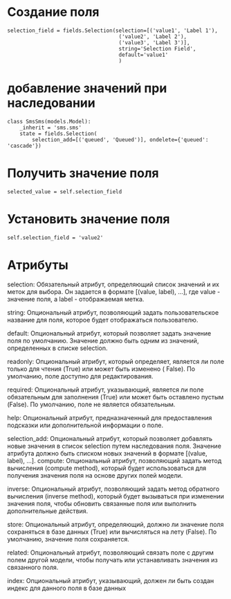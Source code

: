 Создание поля
=========================================

    selection_field = fields.Selection(selection=[('value1', 'Label 1'),
                                        ('value2', 'Label 2'),
                                        ('value3', 'Label 3')],
                                        string='Selection Field',
                                        default='value1'
                                        )

добавление значений при наследовании
=========================================

    class SmsSms(models.Model):
        _inherit = 'sms.sms'
        state = fields.Selection(
            selection_add=[('queued', 'Queued')], ondelete={'queued': 'cascade'})

Получить значение поля
=========================================

    selected_value = self.selection_field

Установить значение поля
=========================================

    self.selection_field = 'value2'

Атрибуты
=========================================
selection: Обязательный атрибут, определяющий список значений и их меток для выбора. Он задается в
формате [(value, label), ...], где value - значение поля, а label - отображаемая метка.

string: Опциональный атрибут, позволяющий задать пользовательское название для поля, которое будет отображаться
пользователю.

default: Опциональный атрибут, который позволяет задать значение поля по умолчанию. Значение должно быть одним из
значений, определенных в списке selection.

readonly: Опциональный атрибут, который определяет, является ли поле только для чтения (True) или может быть изменено (
False). По умолчанию, поле доступно для редактирования.

required: Опциональный атрибут, указывающий, является ли поле обязательным для заполнения (True) или может быть
оставлено пустым (False). По умолчанию, поле не является обязательным.

help: Опциональный атрибут, предназначенный для предоставления подсказки или дополнительной информации о поле.

selection_add: Опциональный атрибут, который позволяет добавлять новые значения в список selection путем наследования
поля. Значение атрибута должно быть списком новых значений в формате [(value, label), ...].
compute: Опциональный атрибут, позволяющий задать метод вычисления (compute method), который будет использоваться для
получения значения поля на основе других полей модели.

inverse: Опциональный атрибут, позволяющий задать метод обратного вычисления (inverse method), который будет вызываться
при изменении значения поля, чтобы обновить связанные поля или выполнить дополнительные действия.

store: Опциональный атрибут, определяющий, должно ли значение поля сохраняться в базе данных (True) или вычисляться на
лету (False). По умолчанию, значение поля сохраняется.

related: Опциональный атрибут, позволяющий связать поле с другим полем другой модели, чтобы получать или устанавливать
значения из связанного поля.

index: Опциональный атрибут, указывающий, должен ли быть создан индекс для данного поля в базе данных


